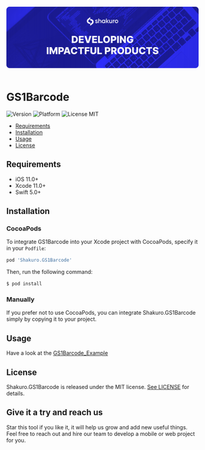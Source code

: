 
![Shakuro GS1Barcode](title_image.png)
<br><br>
# GS1Barcode
![Version](https://img.shields.io/badge/version-1.0.0-blue.svg)
![Platform](https://img.shields.io/badge/platform-iOS-lightgrey.svg)
![License MIT](https://img.shields.io/badge/license-MIT-green.svg)

- [Requirements](#requirements)
- [Installation](#installation)
- [Usage](#usage)
- [License](#license)

## Requirements

- iOS 11.0+
- Xcode 11.0+
- Swift 5.0+

## Installation

### CocoaPods

To integrate GS1Barcode into your Xcode project with CocoaPods, specify it in your `Podfile`:

```ruby
pod 'Shakuro.GS1Barcode'
```

Then, run the following command:

```bash
$ pod install
```

### Manually

If you prefer not to use CocoaPods, you can integrate Shakuro.GS1Barcode simply by copying it to your project.

## Usage

Have a look at the [GS1Barcode_Example](https://github.com/shakurocom/GS1Barcode/tree/master/GS1Barcode_Example)

## License

Shakuro.GS1Barcode is released under the MIT license. [See LICENSE](https://github.com/shakurocom/GS1Barcode/blob/master/LICENSE.md) for details.

## Give it a try and reach us

Star this tool if you like it, it will help us grow and add new useful things. 
Feel free to reach out and hire our team to develop a mobile or web project for you.

